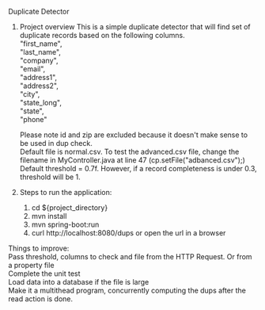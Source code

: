 Duplicate Detector

1. Project overview
	This is a simple duplicate detector that will find set of duplicate records based on the following columns.  
	"first_name",  
	"last_name",   
	"company",  
	"email",  
	"address1",  
	"address2",  
	"city",  
	"state_long",  
	"state",  
	"phone"   

	Please note id and zip are excluded because it doesn't make sense to be used in dup check.  
	Default file is normal.csv. To test the advanced.csv file, change the filename in MyController.java at line 47 (cp.setFile("adbanced.csv");)  
	Default threshold = 0.7f. However, if a record completeness is under 0.3, threshold will be 1.  

2. Steps to run the application:  
	1. cd ${project_directory}  
	2. mvn install  
	3. mvn spring-boot:run  
	3. curl http://localhost:8080/dups or open the url in a browser  

Things to improve:  
	Pass threshold, columns to check and file from the HTTP Request. Or from a property file  
	Complete the unit test  
	Load data into a database if the file is large   
	Make it a multithead program, concurrently computing the dups after the read action is done.   
